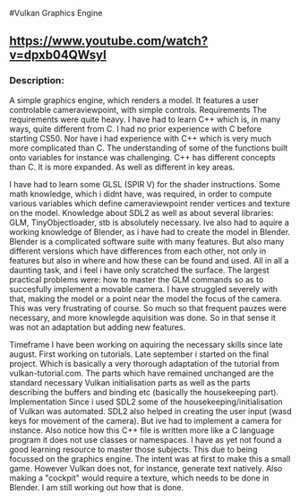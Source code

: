 #Vulkan Graphics Engine
## https://www.youtube.com/watch?v=dpxb04QWsyI

### Description:
A simple graphics engine, which renders a model. It features a user controlable cameraviewpoint, with simple controls.
Requirements
The requirements were quite heavy. 
I have had to learn C++ which is, in many ways, quite different from C.
I had no prior experience with C before starting CS50. 
Nor have i had experience with C++ which is very much more complicated than C. 
The understanding of some of the functions built onto variables for instance was challenging.
C++ has different concepts than C. It is more expanded. As well as different in key areas.

I have had to learn some GLSL (SPIR V) for the shader instructions.
Some math knowledge, which i didnt have, was required, in order to compute various variables which define cameraviewpoint render vertices and texture on the model. 
Knowledge about SDL2 as well as about several libraries: GLM, TinyObjectloader, stb is absolutely necessary.
Ive also had to aquire a working knowledge of Blender, as i have had to create the model in Blender.
Blender is a complicated software suite with many features. But also many different versions which have differences from each other, not only in features but also in where and how these can be found and used.
All in all a daunting task, and i feel i have only scratched the surface.
The largest practical problems were: how to master the GLM commands so as to succesfully implement a movable camera. 
I have struggled severely with that, making the model or a point near the model the focus of the camera. 
This was very frustrating of course. So much so that frequent pauzes were necessary, and more knowlegde aquisition was done. 
So in that sense it was not an adaptation but adding new features. 

Timeframe
I have been working on aquiring the necessary skills since late august. 
First working on tutorials. 
Late september i started on the final project. 
Which is basically a very thorough adaptation of the tutorial from vulkan-tutorial.com.
The parts which have remained unchanged are the standard necessary Vulkan initialisation parts as well as the parts describing the buffers and binding etc (basically the housekeeping part).
Implementation
Since i used SDL2 some of the housekeeping/initialisation of Vulkan was automated. 
SDL2 also helped in creating the user input (wasd keys for movement of the camera).
But ive had to implement a camera for instance.
Also notice how this C++ file is written more like a C language program it does not use classes or namespaces. 
I have as yet not found a good learning resource to master those subjects. This due to being focussed on the graphics engine. 
The intent was at first to make this a small game. However Vulkan does not, for instance, generate text natively. 
Also making a "cockpit" would require a texture, which needs to be done in Blender. I am still working out how that is done.  